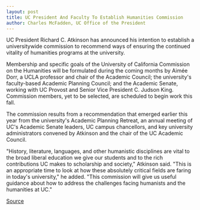 ```yaml
---
layout: post
title: UC President And Faculty To Establish Humanities Commission
author: Charles McFadden, UC Office of the President
---
```


UC President Richard C. Atkinson has announced his intention to establish a universitywide commission to recommend ways of ensuring the continued vitality of humanities programs at the university.

Membership and specific goals of the University of California Commission on the Humanities will be formulated during the coming months by Aimée Dorr, a UCLA professor and chair of the Academic Council; the university's faculty-based Academic Planning Council; and the Academic Senate, working with UC Provost and Senior Vice President C. Judson King. Commission members, yet to be selected, are scheduled to begin work this fall.

The commission results from a recommendation that emerged earlier this year from the university's Academic Planning Retreat, an annual meeting of UC's Academic Senate leaders, UC campus chancellors, and key university administrators convened by Atkinson and the chair of the UC Academic Council.

"History, literature, languages, and other humanistic disciplines are vital to the broad liberal education we give our students and to the rich contributions UC makes to scholarship and society," Atkinson said. "This is an appropriate time to look at how these absolutely critical fields are faring in today's university," he added. "This commission will give us useful guidance about how to address the challenges facing humanists and the humanities at UC."

[Source](http://www1.ucsc.edu/oncampus/currents/98-99/06-21/ucop.humanities.htm "Permalink to UC to establish humanities commission; 06-21-99")
